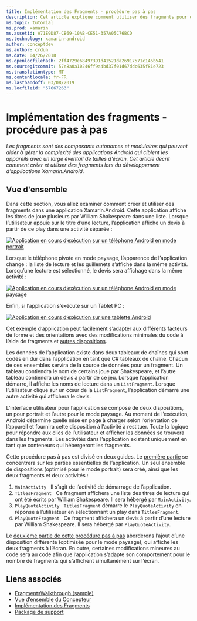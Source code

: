 ```yaml
---
title: Implémentation des Fragments - procédure pas à pas
description: Cet article explique comment utiliser des fragments pour développer des applications Xamarin.Android.
ms.topic: tutorial
ms.prod: xamarin
ms.assetid: A71E9D87-CB69-10AB-CE51-357A05C76BCD
ms.technology: xamarin-android
author: conceptdev
ms.author: crdun
ms.date: 04/26/2018
ms.openlocfilehash: 2ff4729e68497391d41521da26917571c146b541
ms.sourcegitcommit: 57e8a0a10246ff9a4bd37f01d67ddc635f81e723
ms.translationtype: MT
ms.contentlocale: fr-FR
ms.lasthandoff: 03/08/2019
ms.locfileid: "57667263"
---
```

# <a name="implementing-fragments---walkthrough"></a>Implémentation des fragments - procédure pas à pas

_Les fragments sont des composants autonomes et modulaires qui peuvent aider à gérer la complexité des applications Android qui ciblent les appareils avec un large éventail de tailles d’écran. Cet article décrit comment créer et utiliser des fragments lors du développement d’applications Xamarin.Android._

## <a name="overview"></a>Vue d'ensemble

Dans cette section, vous allez examiner comment créer et utiliser des fragments dans une application Xamarin.Android. Cette application affiche les titres de joue plusieurs par William Shakespeare dans une liste. Lorsque l’utilisateur appuie sur le titre d’une lecture, l’application affiche un devis à partir de ce play dans une activité séparée :

[![Application en cours d’exécution sur un téléphone Android en mode portrait](./images/intro-screenshot-phone-sml.png)](./images/intro-screenshot-phone.png#lightbox)

Lorsque le téléphone pivote en mode paysage, l’apparence de l’application change : la liste de lecture et les guillemets s’affiche dans la même activité. Lorsqu’une lecture est sélectionné, le devis sera affichage dans la même activité :

[![Application en cours d’exécution sur un téléphone Android en mode paysage](./images/intro-screenshot-phone-land-sml.png)](./images/intro-screenshot-phone-land.png#lightbox)

Enfin, si l’application s’exécute sur un Tablet PC :

[![Application en cours d’exécution sur une tablette Android](./images/intro-screenshot-tablet-sml.png)](./images/intro-screenshot-tablet.png#lightbox)

Cet exemple d’application peut facilement s’adapter aux différents facteurs de forme et des orientations avec des modifications minimales du code à l’aide de fragments et [autres dispositions](/xamarin/android/app-fundamentals/resources-in-android/alternate-resources).

Les données de l’application existe dans deux tableaux de chaînes qui sont codés en dur dans l’application en tant que C# tableaux de chaîne. Chacun de ces ensembles servira de la source de données pour un fragment.  Un tableau contiendra le nom de certains joue par Shakespeare, et l’autre tableau contiendra un devis à partir de ce jeu. Lorsque l’application démarre, il affiche les noms de lecture dans un `ListFragment`. Lorsque l’utilisateur clique sur un cœur de la `ListFragment`, l’application démarre une autre activité qui affichera le devis.

L’interface utilisateur pour l’application se compose de deux dispositions, un pour portrait et l’autre pour le mode paysage. Au moment de l’exécution, Android détermine quelle mise en page à charger selon l’orientation de l’appareil et fournira cette disposition à l’activité à restituer. Toute la logique pour répondre aux clics de l’utilisateur et afficher les données se trouvera dans les fragments. Les activités dans l’application existent uniquement en tant que conteneurs qui hébergeront les fragments.

Cette procédure pas à pas est divisé en deux guides. Le [première partie](./walkthrough.md) se concentrera sur les parties essentielles de l’application. Un seul ensemble de dispositions (optimisé pour le mode portrait) sera créé, ainsi que les deux fragments et deux activités :

1. `MainActivity` &nbsp; Il s’agit de l’activité de démarrage de l’application.
1. `TitlesFragment` &nbsp; Ce fragment affichera une liste des titres de lecture qui ont été écrits par William Shakespeare. Il sera hébergé par `MainActivity`.
1. `PlayQuoteActivity` &nbsp; `TitlesFragment` démarre le `PlayQuoteActivity` en réponse à l’utilisateur en sélectionnant un play dans `TitlesFragment`.
1. `PlayQuoteFragment` &nbsp; Ce fragment affichera un devis à partir d’une lecture par William Shakespeare. Il sera hébergé par `PlayQuoteActivity`.

Le [deuxième partie de cette procédure pas à pas](./walkthrough-landscape.md) aborderons l’ajout d’une disposition différente (optimisée pour le mode paysage), qui affiche les deux fragments à l’écran. En outre, certaines modifications mineures au code sera au code afin que l’application s’adapte son comportement pour le nombre de fragments qui s’affichent simultanément sur l’écran.

## <a name="related-links"></a>Liens associés

- [FragmentsWalkthrough (sample)](https://developer.xamarin.com/samples/monodroid/FragmentsWalkthrough/)
- [Vue d’ensemble du Concepteur](~/android/user-interface/android-designer/index.md)
- [Implémentation des Fragments](https://developer.android.com/guide/topics/fundamentals/fragments.html)
- [Package de support](https://developer.android.com/sdk/compatibility-library.html)
